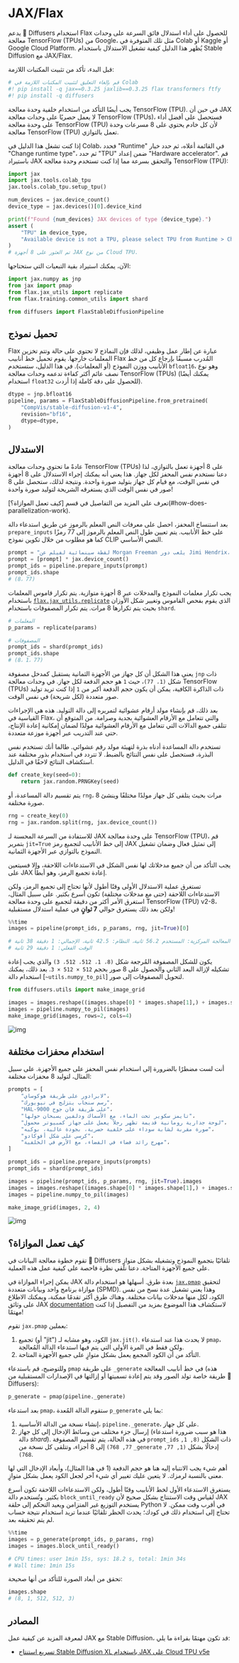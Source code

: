 # JAX/Flax

يدعم 🤗 Diffusers استخدام Flax للحصول على أداء استدلال فائق السرعة على وحدات معالجة TensorFlow (TPUs) من Google، مثل تلك المتوفرة في Colab أو Kaggle أو Google Cloud Platform. يُظهر هذا الدليل كيفية تشغيل الاستدلال باستخدام Stable Diffusion مع JAX/Flax.

قبل البدء، تأكد من تثبيت المكتبات اللازمة:

```py
# قم بإلغاء التعليق لتثبيت المكتبات اللازمة في Colab
#! pip install -q jax==0.3.25 jaxlib==0.3.25 flax transformers ftfy
#! pip install -q diffusers
```

يجب أيضًا التأكد من استخدام خلفية وحدة معالجة TensorFlow (TPU). في حين أن JAX لا يعمل حصريًا على وحدات معالجة TensorFlow (TPUs)، فستحصل على أفضل أداء على وحدة معالجة TensorFlow (TPU) لأن كل خادم يحتوي على 8 مسرعات وحدة معالجة TensorFlow (TPU) تعمل بالتوازي.

إذا كنت تشغل هذا الدليل في Colab، فحدد "Runtime" في القائمة أعلاه، ثم حدد خيار "Change runtime type"، ثم حدد "TPU" ضمن إعداد "Hardware accelerator". قم باستيراد JAX والتحقق بسرعة مما إذا كنت تستخدم وحدة معالجة TensorFlow (TPU):

```python
import jax
import jax.tools.colab_tpu
jax.tools.colab_tpu.setup_tpu()

num_devices = jax.device_count()
device_type = jax.devices()[0].device_kind

print(f"Found {num_devices} JAX devices of type {device_type}.")
assert (
    "TPU" in device_type,
    "Available device is not a TPU, please select TPU from Runtime > Change runtime type > Hardware accelerator",
)
# تم العثور على 8 أجهزة JAX من نوع Cloud TPU.
```

الآن، يمكنك استيراد بقية التبعيات التي ستحتاجها:

```python
import jax.numpy as jnp
from jax import pmap
from flax.jax_utils import replicate
from flax.training.common_utils import shard

from diffusers import FlaxStableDiffusionPipeline
```

## تحميل نموذج

Flax عبارة عن إطار عمل وظيفي، لذلك فإن النماذج لا تحتوي على حالة وتتم تخزين المعلمات خارجها. يقوم تحميل خط أنابيب Flax المُدرب مسبقًا بإرجاع كل من خط الأنابيب ووزن النموذج (أو المعلمات). في هذا الدليل، ستستخدم `bfloat16`، وهو نوع نصف عائم أكثر كفاءة تدعمه وحدات معالجة TensorFlow (TPUs) (يمكنك أيضًا استخدام `float32` للحصول على دقة كاملة إذا أردت).

```python
dtype = jnp.bfloat16
pipeline, params = FlaxStableDiffusionPipeline.from_pretrained(
    "CompVis/stable-diffusion-v1-4",
    revision="bf16",
    dtype=dtype,
)
```

## الاستدلال

عادةً ما تحتوي وحدات معالجة TensorFlow (TPUs) على 8 أجهزة تعمل بالتوازي، لذا دعنا نستخدم نفس المحفز لكل جهاز. هذا يعني أنه يمكنك إجراء الاستدلال على 8 أجهزة في نفس الوقت، مع قيام كل جهاز بتوليد صورة واحدة. ونتيجة لذلك، ستحصل على 8 صور في نفس الوقت الذي يستغرقه الشريحة لتوليد صورة واحدة!

<Tip>
تعرف على المزيد من التفاصيل في قسم [كيف تعمل الموازاة؟](#how-does-parallelization-work).
</Tip>

بعد استنساخ المحفز، احصل على معرفات النص المعلم بالرموز عن طريق استدعاء دالة `prepare_inputs` على خط الأنابيب. يتم تعيين طول النص المعلم بالرموز إلى 77 رمزًا كما هو مطلوب من خلال تكوين نموذج CLIP النصي الأساسي.

```python
prompt = "لقطة سينمائية لفيلم عن Morgan Freeman يلعب دور Jimi Hendrix، صورة شخصية، عدسة 40 مم، عمق ضحل للحقل، لقطة قريبة، إضاءة منقسمة، سينمائي"
prompt = [prompt] * jax.device_count()
prompt_ids = pipeline.prepare_inputs(prompt)
prompt_ids.shape
# (8، 77)
```

يجب تكرار معلمات النموذج والمدخلات عبر 8 أجهزة متوازية. يتم تكرار قاموس المعلمات باستخدام [`flax.jax_utils.replicate`](https://flax.readthedocs.io/en/latest/api_reference/flax.jax_utils.html#flax.jax_utils.replicate) الذي يقوم بفحص القاموس وتغيير شكل الأوزان بحيث يتم تكرارها 8 مرات. يتم تكرار المصفوفات باستخدام `shard`.

```python
# المعلمات
p_params = replicate(params)

# المصفوفات
prompt_ids = shard(prompt_ids)
prompt_ids.shape
# (8، 1، 77)
```

يعني هذا الشكل أن كل جهاز من الأجهزة الثمانية يستقبل كمدخل مصفوفة `jnp` ذات شكل `(1، 77)`، حيث `1` هو حجم الدفعة لكل جهاز. في وحدات معالجة TensorFlow (TPUs) ذات الذاكرة الكافية، يمكن أن يكون حجم الدفعة أكبر من `1` إذا كنت تريد توليد صور متعددة (لكل شريحة) في نفس الوقت.

بعد ذلك، قم بإنشاء مولد أرقام عشوائية لتمريره إلى دالة التوليد. هذه هي الإجراءات القياسية في Flax، والتي تتعامل مع الأرقام العشوائية بجدية وصرامة. من المتوقع أن تتلقى جميع الدالات التي تتعامل مع الأرقام العشوائية مولدًا لضمان إمكانية إعادة الإنتاج، حتى عند التدريب عبر أجهزة موزعة متعددة.

تستخدم دالة المساعدة أدناه بذرة لتهيئة مولد رقم عشوائي. طالما أنك تستخدم نفس البذرة، فستحصل على نفس النتائج بالضبط. لا تتردد في استخدام بذور مختلفة عند استكشاف النتائج لاحقًا في الدليل.

```python
def create_key(seed=0):
    return jax.random.PRNGKey(seed)
```

يتم تقسيم دالة المساعدة، أو `rng`، 8 مرات بحيث يتلقى كل جهاز مولدًا مختلفًا وينشئ صورة مختلفة.

```python
rng = create_key(0)
rng = jax.random.split(rng, jax.device_count())
```

للاستفادة من السرعة المحسنة لـ JAX على وحدة معالجة TensorFlow (TPU)، قم بتمرير `jit=True` إلى خط الأنابيب لتجميع رمز JAX إلى تمثيل فعال وضمان تشغيل النموذج بالتوازي عبر الأجهزة الثمانية.

<Tip warning={true}>
يجب التأكد من أن جميع مدخلاتك لها نفس الشكل في الاستدعاءات اللاحقة، وإلا فسيتعين على JAX إعادة تجميع الرمز، وهو أبطأ.
</Tip>

تستغرق عملية الاستدلال الأولى وقتًا أطول لأنها تحتاج إلى تجميع الرمز، ولكن الاستدعاءات اللاحقة (حتى مع مدخلات مختلفة) تكون أسرع بكثير. على سبيل المثال، استغرق الأمر أكثر من دقيقة لتجميع على وحدة معالجة TensorFlow (TPU) v2-8، ولكن بعد ذلك يستغرق حوالي **7 ثوانٍ** في عملية استدلال مستقبلية!

```py
%%time
images = pipeline(prompt_ids, p_params, rng, jit=True)[0]

# أوقات وحدة المعالجة المركزية: المستخدم 56.2 ثانية، النظام: 42.5 ثانية، الإجمالي: 1 دقيقة 38 ثانية
# الوقت الفعلي: 1 دقيقة 29 ثانية
```

يكون للشكل المصفوفة المُرجعة شكل `(8، 1، 512، 512، 3)` والذي يجب إعادة تشكيله لإزالة البعد الثاني والحصول على 8 صور بحجم `512 × 512 × 3`. بعد ذلك، يمكنك استخدام دالة [`~utils.numpy_to_pil`] لتحويل المصفوفات إلى صور.

```python
from diffusers.utils import make_image_grid

images = images.reshape((images.shape[0] * images.shape[1],) + images.shape[-3:])
images = pipeline.numpy_to_pil(images)
make_image_grid(images, rows=2, cols=4)
```

![img](https://huggingface.co/datasets/YiYiXu/test-doc-assets/resolve/main/stable_diffusion_jax_how_to_cell_38_output_0.jpeg)

## استخدام محفزات مختلفة

أنت لست مضطرًا بالضرورة إلى استخدام نفس المحفز على جميع الأجهزة. على سبيل المثال، لتوليد 8 محفزات مختلفة:

```python
prompts = [
    "لابرادور على طريقة هوكوساي"،
    "رسم سنجاب يتزلج في نيويورك"،
    "HAL-9000 على طريقة فان جوخ"،
    "تايمز سكوير تحت الماء، مع الأسماك ودلفين يسبحان حولها"،
    "لوحة جدارية رومانية قديمة تظهر رجلاً يعمل على جهاز كمبيوتر محمول"،
    "صورة مقربة لشابة سوداء على خلفية حضرية، بجودة عالية، بوكيه"،
    "كرسي على شكل أفوكادو"،
    "مهرج رائد فضاء في الفضاء، مع الأرض في الخلفية"،
]

prompt_ids = pipeline.prepare_inputs(prompts)
prompt_ids = shard(prompt_ids)

images = pipeline(prompt_ids, p_params, rng, jit=True).images
images = images.reshape((images.shape[0] * images.shape[1],) + images.shape[-3:])
images = pipeline.numpy_to_pil(images)

make_image_grid(images, 2, 4)
```

![img](https://huggingface.co/datasets/YiYiXu/test-doc-assets/resolve/main/stable_diffusion_jax_how_to_cell_43_output_0.jpeg)
## كيف تعمل الموازاة؟

تقوم خطوة معالجة البيانات في 🤗 Diffusers تلقائيًا بتجميع النموذج وتشغيله بشكل متوازٍ على جميع الأجهزة المتاحة. دعنا نلقي نظرة فاحصة على كيفية عمل هذه العملية.

يمكن إجراء الموازاة في JAX بعدة طرق. أسهلها هو استخدام دالة [`jax.pmap`](https://jax.readthedocs.io/en/latest/_autosummary/jax.pmap.html) لتحقيق موازاة برنامج واحد وبيانات متعددة (SPMD). وهذا يعني تشغيل عدة نسخ من نفس الكود، لكل منها مدخلات بيانات مختلفة. وهناك طرق أكثر تقدمًا ممكنة، ويمكنك الاطلاع على وثائق JAX [documentation](https://jax.readthedocs.io/en/latest/index.html) لاستكشاف هذا الموضوع بمزيد من التفصيل إذا كنت مهتمًا!

تقوم `jax.pmap` بعملين:

1. تجميع (أو "jit") الكود، وهو مشابه لـ `jax.jit()`. لا يحدث هذا عند استدعاء `pmap`، ولكن فقط في المرة الأولى التي يتم فيها استدعاء الدالة المُعالجة.
2. التأكد من أن الكود المجمع يعمل بشكل متوازٍ على جميع الأجهزة المتاحة.

وللتوضيح، قم باستدعاء `pmap` على طريقة `_generate` في خط أنابيب المعالجة (هذه طريقة خاصة تولد الصور وقد يتم إعادة تسميتها أو إزالتها في الإصدارات المستقبلية من 🤗 Diffusers):

```python
p_generate = pmap(pipeline._generate)
```

بعد استدعاء `pmap`، ستقوم الدالة المُعدة `p_generate` بما يلي:

1. إنشاء نسخة من الدالة الأساسية، `pipeline._generate`، على كل جهاز.
2. إرسال جزء مختلف من وسائط الإدخال إلى كل جهاز (هذا هو سبب ضرورة استدعاء دالة *shard*). في هذه الحالة، يتم تقسيم المصفوفة `prompt_ids` ذات الشكل `(8, 1, 77, 768)` إلى 8 أجزاء، وتتلقى كل نسخة من `_generate` إدخالًا بشكل `(1, 77, 768)`.

أهم شيء يجب الانتباه إليه هنا هو حجم الدفعة (1 في هذا المثال)، وأبعاد الإدخال التي لها معنى بالنسبة لرمزك. لا يتعين عليك تغيير أي شيء آخر لجعل الكود يعمل بشكل متوازٍ.

يستغرق الاستدعاء الأول لخط الأنابيب وقتًا أطول، ولكن الاستدعاءات اللاحقة تكون أسرع بكثير. وتُستخدم دالة `block_until_ready` لقياس وقت الاستنتاج بشكل صحيح لأن JAX يستخدم التوزيع غير المتزامن ويعيد التحكم إلى حلقة Python في أقرب وقت ممكن. لا تحتاج إلى استخدام ذلك في كودك؛ يحدث الحظر تلقائيًا عندما تريد استخدام نتيجة حساب لم يتم تحقيقه بعد.

```py
%%time
images = p_generate(prompt_ids, p_params, rng)
images = images.block_until_ready()

# CPU times: user 1min 15s, sys: 18.2 s, total: 1min 34s
# Wall time: 1min 15s
```

تحقق من أبعاد الصورة للتأكد من أنها صحيحة:

```python
images.shape
# (8, 1, 512, 512, 3)
```

## المصادر

لمعرفة المزيد عن كيفية عمل JAX مع Stable Diffusion، قد تكون مهتمًا بقراءة ما يلي:

* [تسريع استنتاج Stable Diffusion XL باستخدام JAX على Cloud TPU v5e](https://hf.co/blog/sdxl_jax)